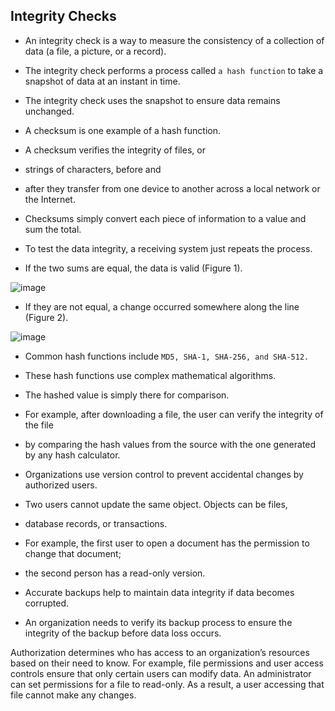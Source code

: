## Integrity Checks

+ An integrity check is a way to measure the consistency of a collection of data (a file, a picture, or a record).
+ The integrity check performs a process called `a hash function` to take a snapshot of data at an instant in time. 
+ The integrity check uses the snapshot to ensure data remains unchanged.

+ A checksum is one example of a hash function. 
+ A checksum verifies the integrity of files, or 
+ strings of characters, before and 
+ after they transfer from one device to another across a local network or the Internet. 
+ Checksums simply convert each piece of information to a value and sum the total. 
+ To test the data integrity, a receiving system just repeats the process. 
+ If the two sums are equal, the data is valid (Figure 1). 

![image](https://github.com/adeleke123/I4GCybersecurity/assets/51156057/20e59886-1e1d-4757-b7bc-d8d1481533b9)

+ If they are not equal, a change occurred somewhere along the line (Figure 2).

![image](https://github.com/adeleke123/I4GCybersecurity/assets/51156057/9512dcc0-6374-41e9-a1a3-657850601920)

+ Common hash functions include `MD5, SHA-1, SHA-256, and SHA-512.` 
+ These hash functions use complex mathematical algorithms. 
+ The hashed value is simply there for comparison. 
+ For example, after downloading a file, the user can verify the integrity of the file 
+ by comparing the hash values from the source with the one generated by any hash calculator.

+ Organizations use version control to prevent accidental changes by authorized users. 
+ Two users cannot update the same object. Objects can be files, 
+ database records, or transactions. 
+ For example, the first user to open a document has the permission to change that document; 
+ the second person has a read-only version.

+ Accurate backups help to maintain data integrity if data becomes corrupted. 
+ An organization needs to verify its backup process to ensure the integrity of the backup before data loss occurs.

Authorization determines who has access to an organization’s resources based on their need to know. For example, file permissions and user access controls ensure that only certain users can modify data. An administrator can set permissions for a file to read-only. As a result, a user accessing that file cannot make any changes.

